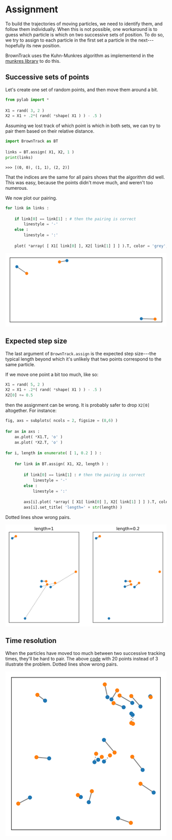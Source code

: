 # Assignment

To build the trajectories of moving particles, we need to identify them, and follow them individually. When this is not possible, one workaround is to guess which particle is which on two successive sets of position. To do so, we try to assign to each particle in the first set a particle in the next---hopefully its new position.

BrownTrack uses the Kuhn-Munkres algorithm as implementend in the [munkres library](https://pypi.org/project/munkres/) to do this.

## <a name="sets_of_points"></a>Successive sets of points

Let's create one set of random points, and then move them around a bit.

```python
from pylab import *

X1 = rand( 3, 2 )
X2 = X1 + .2*( rand( *shape( X1 ) ) - .5 )
```
Assuming we lost track of which point is which in both sets, we can try to pair them based on their relative distance.

```python
import BrownTrack as BT

links = BT.assign( X1, X2, 1 )
print(links)
```
```console
>>> [(0, 0), (1, 1), (2, 2)]
```
That the indices are the same for all pairs shows that the algorithm did well. This was easy, because the points didn't move much, and weren't too numerous.

We now plot our pairing.

```python
for link in links :

    if link[0] == link[1] : # then the pairing is correct
        linestyle = '-'
    else :
        linestyle = ':'

    plot( *array( [ X1[ link[0] ], X2[ link[1] ] ] ).T, color = 'grey', linestyle = linestyle, zorder = -1 )
```

![Simple paring](../figures/assignment.svg)

## Expected step size

The last argument of `BrownTrack.assign` is the expected step size---the typical length beyond which it's unlikely that two points correspond to the same particle.

If we move one point a bit too much, like so:

```python
X1 = rand( 5, 2 )
X2 = X1 + .2*( rand( *shape( X1 ) ) - .5 )
X2[0] += 0.5
```

then the assignment can be wrong. It is probably safer to drop `X2[0]` altogether. For instance:

```python
fig, axs = subplots( ncols = 2, figsize = (8,6) )

for ax in axs :
    ax.plot( *X1.T, 'o' )
    ax.plot( *X2.T, 'o' )

for i, length in enumerate( [ 1, 0.2 ] ) :

    for link in BT.assign( X1, X2, length ) :

        if link[0] == link[1] : # then the pairing is correct
            linestyle = '-'
        else :
            linestyle = ':'

        axs[i].plot( *array( [ X1[ link[0] ], X2[ link[1] ] ] ).T, color = 'grey', linestyle = linestyle, zorder = -1 )
        axs[i].set_title( 'length=' + str(length) )
```
Dotted lines show wrong pairs.

![Too far](../figures/assignment_too_far.svg)


## Time resolution

When the particles have moved too much between two successive tracking times, they'll be hard to pair. The above [code](#sets_of_points) with 20 points instead of 3 illustrate the problem. Dotted lines show wrong pairs.

![Simple paring](../figures/hard_assignment.svg)

